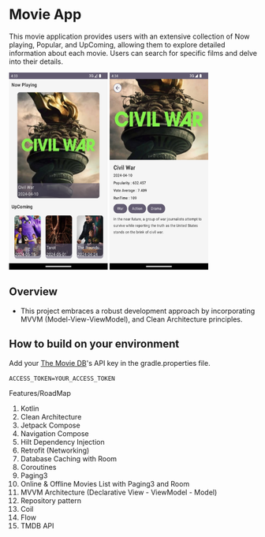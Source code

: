 # Movie App

This movie application provides users with an extensive collection of Now playing, Popular, and UpComing, allowing them to explore detailed information about each movie. Users can search for specific films and delve into their details. 

<img src="previews/Screenshot_20240430_053353.png" width="200" height="400"> <img src="previews/Screenshot_20240430_053450.png" width="200" height="400"> 



## Overview
- This project embraces a robust development approach by incorporating MVVM (Model-View-ViewModel), and Clean Architecture principles.

## How to build on your environment
Add your [The Movie DB](https://www.themoviedb.org/)'s API key in the gradle.properties file.
```xml
ACCESS_TOKEN=YOUR_ACCESS_TOKEN
```

Features/RoadMap

1. Kotlin
2. Clean Architecture
3. Jetpack Compose
4. Navigation Compose
5. Hilt Dependency Injection
6. Retrofit (Networking)
7. Database Caching with Room
8. Coroutines
9. Paging3
10. Online & Offline Movies List with Paging3 and Room
11. MVVM Architecture (Declarative View - ViewModel - Model)
12. Repository pattern
13. Coil
14. Flow
15. TMDB API

